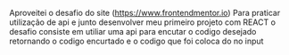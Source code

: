 Aproveitei o desafio do site (https://www.frontendmentor.io)
Para praticar utilização  de api e junto desenvolver meu primeiro projeto com REACT
o desafio consiste em utiliar uma api para encutar o codigo desejado retornando o codigo encurtado e o codigo que foi coloca do no input

